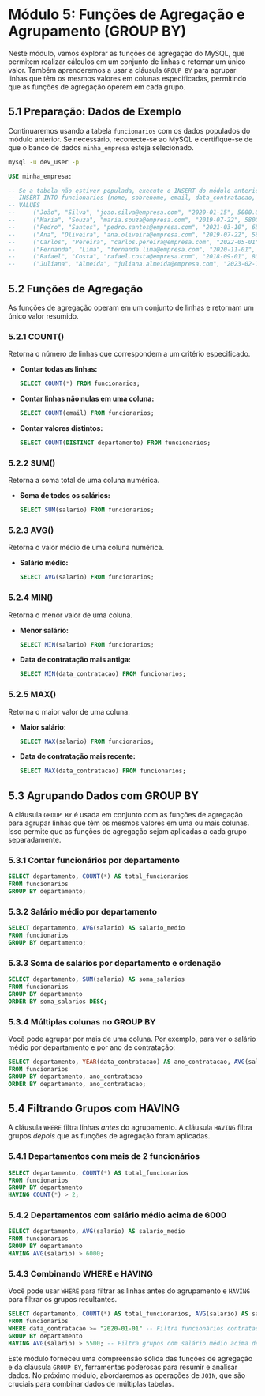 # Módulo 5: Funções de Agregação e Agrupamento (GROUP BY)

Neste módulo, vamos explorar as funções de agregação do MySQL, que permitem realizar cálculos em um conjunto de linhas e retornar um único valor. Também aprenderemos a usar a cláusula `GROUP BY` para agrupar linhas que têm os mesmos valores em colunas especificadas, permitindo que as funções de agregação operem em cada grupo.

## 5.1 Preparação: Dados de Exemplo

Continuaremos usando a tabela `funcionarios` com os dados populados do módulo anterior. Se necessário, reconecte-se ao MySQL e certifique-se de que o banco de dados `minha_empresa` esteja selecionado.

```bash
mysql -u dev_user -p
```

```sql
USE minha_empresa;

-- Se a tabela não estiver populada, execute o INSERT do módulo anterior
-- INSERT INTO funcionarios (nome, sobrenome, email, data_contratacao, salario, departamento)
-- VALUES
--     ("João", "Silva", "joao.silva@empresa.com", "2020-01-15", 5000.00, "Vendas"),
--     ("Maria", "Souza", "maria.souza@empresa.com", "2019-07-22", 5800.00, "Marketing"),
--     ("Pedro", "Santos", "pedro.santos@empresa.com", "2021-03-10", 6500.00, "TI"),
--     ("Ana", "Oliveira", "ana.oliveira@empresa.com", "2019-07-22", 5800.00, "Marketing"),
--     ("Carlos", "Pereira", "carlos.pereira@empresa.com", "2022-05-01", 7200.00, "TI"),
--     ("Fernanda", "Lima", "fernanda.lima@empresa.com", "2020-11-01", 4800.00, "Vendas"),
--     ("Rafael", "Costa", "rafael.costa@empresa.com", "2018-09-01", 8000.00, "TI"),
--     ("Juliana", "Almeida", "juliana.almeida@empresa.com", "2023-02-10", 5200.00, "RH");
```

## 5.2 Funções de Agregação

As funções de agregação operam em um conjunto de linhas e retornam um único valor resumido.

### 5.2.1 COUNT()

Retorna o número de linhas que correspondem a um critério especificado.

*   **Contar todas as linhas:**

    ```sql
    SELECT COUNT(*) FROM funcionarios;
    ```

*   **Contar linhas não nulas em uma coluna:**

    ```sql
    SELECT COUNT(email) FROM funcionarios;
    ```

*   **Contar valores distintos:**

    ```sql
    SELECT COUNT(DISTINCT departamento) FROM funcionarios;
    ```

### 5.2.2 SUM()

Retorna a soma total de uma coluna numérica.

*   **Soma de todos os salários:**

    ```sql
    SELECT SUM(salario) FROM funcionarios;
    ```

### 5.2.3 AVG()

Retorna o valor médio de uma coluna numérica.

*   **Salário médio:**

    ```sql
    SELECT AVG(salario) FROM funcionarios;
    ```

### 5.2.4 MIN()

Retorna o menor valor de uma coluna.

*   **Menor salário:**

    ```sql
    SELECT MIN(salario) FROM funcionarios;
    ```

*   **Data de contratação mais antiga:**

    ```sql
    SELECT MIN(data_contratacao) FROM funcionarios;
    ```

### 5.2.5 MAX()

Retorna o maior valor de uma coluna.

*   **Maior salário:**

    ```sql
    SELECT MAX(salario) FROM funcionarios;
    ```

*   **Data de contratação mais recente:**

    ```sql
    SELECT MAX(data_contratacao) FROM funcionarios;
    ```

## 5.3 Agrupando Dados com GROUP BY

A cláusula `GROUP BY` é usada em conjunto com as funções de agregação para agrupar linhas que têm os mesmos valores em uma ou mais colunas. Isso permite que as funções de agregação sejam aplicadas a cada grupo separadamente.

### 5.3.1 Contar funcionários por departamento

```sql
SELECT departamento, COUNT(*) AS total_funcionarios
FROM funcionarios
GROUP BY departamento;
```

### 5.3.2 Salário médio por departamento

```sql
SELECT departamento, AVG(salario) AS salario_medio
FROM funcionarios
GROUP BY departamento;
```

### 5.3.3 Soma de salários por departamento e ordenação

```sql
SELECT departamento, SUM(salario) AS soma_salarios
FROM funcionarios
GROUP BY departamento
ORDER BY soma_salarios DESC;
```

### 5.3.4 Múltiplas colunas no GROUP BY

Você pode agrupar por mais de uma coluna. Por exemplo, para ver o salário médio por departamento e por ano de contratação:

```sql
SELECT departamento, YEAR(data_contratacao) AS ano_contratacao, AVG(salario) AS salario_medio
FROM funcionarios
GROUP BY departamento, ano_contratacao
ORDER BY departamento, ano_contratacao;
```

## 5.4 Filtrando Grupos com HAVING

A cláusula `WHERE` filtra linhas *antes* do agrupamento. A cláusula `HAVING` filtra grupos *depois* que as funções de agregação foram aplicadas.

### 5.4.1 Departamentos com mais de 2 funcionários

```sql
SELECT departamento, COUNT(*) AS total_funcionarios
FROM funcionarios
GROUP BY departamento
HAVING COUNT(*) > 2;
```

### 5.4.2 Departamentos com salário médio acima de 6000

```sql
SELECT departamento, AVG(salario) AS salario_medio
FROM funcionarios
GROUP BY departamento
HAVING AVG(salario) > 6000;
```

### 5.4.3 Combinando WHERE e HAVING

Você pode usar `WHERE` para filtrar as linhas antes do agrupamento e `HAVING` para filtrar os grupos resultantes.

```sql
SELECT departamento, COUNT(*) AS total_funcionarios, AVG(salario) AS salario_medio
FROM funcionarios
WHERE data_contratacao >= "2020-01-01" -- Filtra funcionários contratados a partir de 2020
GROUP BY departamento
HAVING AVG(salario) > 5500; -- Filtra grupos com salário médio acima de 5500
```

Este módulo forneceu uma compreensão sólida das funções de agregação e da cláusula `GROUP BY`, ferramentas poderosas para resumir e analisar dados. No próximo módulo, abordaremos as operações de `JOIN`, que são cruciais para combinar dados de múltiplas tabelas.


